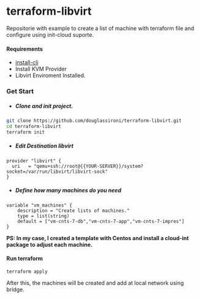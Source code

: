# terraform-libvirt
Repositorie with example to create a list of machine with terraform file and configure using init-cloud suporte.


#### Requirements
   - [install-cli](https://learn.hashicorp.com/tutorials/terraform/install-cli)
   - Install KVM Provider 
   - Libvirt Enviroment Installed.
### Get Start
- ##### Clone and init project.

```sh 
git clone https://github.com/douglassironi/terraform-libvirt.git
cd terraform-libvirt
terraform init 
```
- ##### Edit Destination libvirt
```
provider "libvirt" {
  uri   = "qemu+ssh://root@{{YOUR-SERVER}}/system?socket=/var/run/libvirt/libvirt-sock"
}
```
- ##### Define how many machines do you need
```
variable "vm_machines" {
    description = "Create lists of machines."
    type = list(string)
    default = ["vm-cnts-7-db","vm-cnts-7-app","vm-cnts-7-impres"]
}
```
<b>  PS: In my case, I created a template with Centos and install a cloud-int package to adjust each machine.
</b>

#### Run terraform
```
terraform apply
```

After this, the machines will be created and add at local network using bridge.
